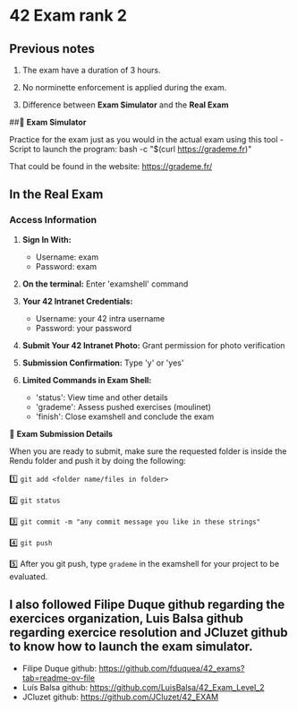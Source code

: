 # 42 Exam rank 2

## Previous notes

1. The exam have a duration of 3 hours.

2. No norminette enforcement is applied during the exam.

3. Difference between **Exam Simulator** and the **Real Exam**

##📝 **Exam Simulator**

Practice for the exam just as you would in the actual exam using this tool - Script to launch the program: bash -c "$(curl https://grademe.fr)"

That could be found in the website: https://grademe.fr/

## In the **Real Exam**

### Access Information

1. **Sign In With:**
   - Username: exam
   - Password: exam

2. **On the terminal:**
   Enter 'examshell' command

3. **Your 42 Intranet Credentials:**
   - Username: your 42 intra username
   - Password: your password

4. **Submit Your 42 Intranet Photo:**
   Grant permission for photo verification

5. **Submission Confirmation:**
   Type 'y' or 'yes'

6. **Limited Commands in Exam Shell:**
   - 'status': View time and other details
   - 'grademe': Assess pushed exercises (moulinet)
   - 'finish': Close examshell and conclude the exam

📝 **Exam Submission Details**

When you are ready to submit, make sure the requested folder is inside the Rendu folder and push it by doing the following:

1️⃣ `git add <folder name/files in folder>`

2️⃣ `git status`

3️⃣ `git commit -m "any commit message you like in these strings"`

4️⃣ `git push`

5️⃣ After you git push, type `grademe` in the examshell for your project to be evaluated.

## I also followed Filipe Duque github regarding the exercices organization, Luis Balsa github regarding exercice resolution and JCluzet github to know how to launch the exam simulator.

- Filipe Duque github: https://github.com/fduquea/42_exams?tab=readme-ov-file
- Luís Balsa github: https://github.com/LuisBalsa/42_Exam_Level_2
- JCluzet github: https://github.com/JCluzet/42_EXAM

